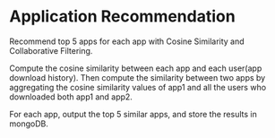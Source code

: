 # Application Recommendation
Recommend top 5 apps for each app with Cosine Similarity and Collaborative Filtering.

Compute the cosine similarity between each app and each user(app download history).
Then compute the similarity between two apps by aggregating the cosine similarity values of app1 and all the users who downloaded both app1 and app2.

For each app, output the top 5 similar apps, and store the results in mongoDB.
